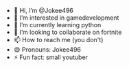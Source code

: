 - 👋 Hi, I’m @Jokee496
- 👀 I’m interested in gamedevelopment
- 🌱 I’m currently learning python
- 💞️ I’m looking to collaborate on fortnite
- 📫 How to reach me (you don't)
- 😄 Pronouns: Jokee496
- ⚡ Fun fact: small youtuber

<!---
Jokee496/Jokee496 is a ✨ special ✨ repository because its `README.md` (this file) appears on your GitHub profile.
You can click the Preview link to take a look at your changes.
--->
